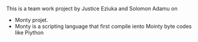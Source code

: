 This is a team work project by Justice Eziuka and Solomon Adamu on
- Monty projet.
- Monty is a scripting language that first compile iento Mointy byte codes like Piython
